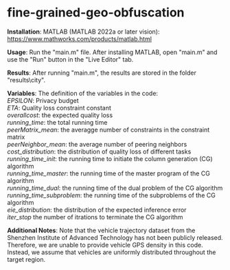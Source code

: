 # fine-grained-geo-obfuscation

**Installation**: MATLAB (MATLAB 2022a or later vision): https://www.mathworks.com/products/matlab.html

**Usage**: Run the "main.m" file. After installing MATLAB, open "main.m" and use the "Run" button in the "Live Editor" tab. 

**Results**: After running "main.m", the results are stored in the folder "results\city". 

**Variables**: The definition of the variables in the code: <br />
*EPSILON*: Privacy budget <br />
*ETA*: Quality loss constraint constant <br />
*overallcost*: the expected quality loss <br />
*running_time*: the total running time <br />
*peerMatrix_mean*: the averagge number of constraints in the constraint matrix <br />
*peerNeighbor_mean*: the average number of peering neighbors <br />
*cost_distribution*: the distribution of quality loss of different tasks <br />
*running_time_init*: the running time to initiate the column generation (CG) algorithm <br />
*running_time_master*: the running time of the master program of the CG algorithm <br />
*running_time_dual*: the running time of the dual problem of the CG algorithm <br />
*running_time_subproblem*: the running time of the subproblems of the CG algorithm <br />
*eie_distribution*: the distribution of the expected inference error <br />
*iter_stop* the number of itrations to terminate the CG algorithm <br />


**Additional Notes**: Note that the vehicle trajectory dataset from the Shenzhen Institute of Advanced Technology has not been publicly released. Therefore, we are unable to provide vehicle GPS density in this code. Instead, we assume that vehicles are uniformly distributed throughout the target region.
